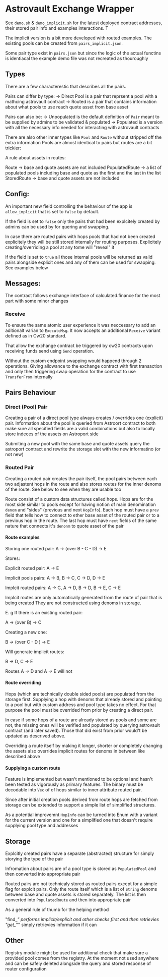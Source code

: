 # Astrovault Exchange Wrapper

See `demo.sh` & `demo_implicit.sh` for the latest deployed contract addresses, their stored pair info and examples interactions. T

The implicit version is a bit more developed with routed examples. The existing pools can be created from `pairs_implicit.json`.

Some pair type exist in `pairs.json` but since the logic of the actual functins is identiacal the example demo file was not recreated as thouroughly

## Types

There are a few characterestic that describes all the pairs. 

Pairs can differ by type:
-> Direct Pool is a pair that reprsent a pool with a mathcing astrovault contract
-> Routed is a pair that contains information about what pools to use reach quote asset from base asset

Pairs can also be:
-> Unpopulated is the default definition of `Pair` meant to be supplied by admins to be validated & populated
-> Populated is a version with all the necessary info needed for interacting with astrovault contracts

There are also other inner types like `Pool` and `Route` without stripped off the extra information
Pools are almost identical to pairs but routes are a bit trickier:


A rule about assets in routes:

Route           -> base and quote assets are not included
PopulatedRoute  -> a list of populated pools including base and quote as the first and the last in the list 
StoredRoute     -> base and quote assets are not included 


## Config:

An important new field controlling the behaviour of the app is `allow_implicit` that is set to `false` by default.

If the field is set to `false` only the pairs that had been explcitely created by admins can be used by for quering and swapping. 

In case there are routed pairs with hops pools that had not been created explicitely they will be still stored internally for routing purposes. Explicitely creating/overriding a pool at any tome will "reveal" it   

If the field is set to `true` all those internal pools will be returned as valid pairs alongside explicit ones and any of them can be used for swapping. See examples below  

## Messages:
 
The contract follows exchange interface of calculated.finance for the most part with some minor changes


### Receive

To ensure the same atomic user experience it was neccessary to add an aditionalt varian to `ExecuteMsg`. 
It now accepts an additional `Receive` variant defined as in Cw20 standard.

That allow the exchange contract be triggered by cw20 contracts upon receiving funds send using `Send` operation.

Without the custom endpoint swapping would happend through 2 operations. Giving allowance to the exchange contract with first transaction and only then triggering swap operation for the contract to use `TransferFrom` internally


## Pairs Behaviour 



### Direct (Pool) Pair

Creating a pair of a direct pool type always creates / overrides one (explicit) pair. 
Information about the pool is queried from Astroort contract to both make sure all specified fields are a valid combinations but also to locally store indeces of the assets on Astroport side

Submiting a new pool with the same base and quote assets query the astroport contract and rewrite the storage slot with the new informatino (or not new)

### Routed Pair

Creating a routed pair creates the pair itself, the pool pairs between each two adjastent hops in the route and also stores routes for the inner denoms of the route. See below to see when they are usable too

Route consist of a custom data structures called hops. Hops are for the most side similar to pools except for having notion of main denomination `denom` and "sides" (previous and next `HopInfo`). Each hop must have a `prev` field that tells how to connect to ether base asset of the routed pair or to a previous hop in the route. The last hop must have `next` fields of the same nature that connects it's `denonm` to quote asset of the pair 


#### Route examples

Storing one routed pair: A  -> (over B - C - D) -> E 

Stores:

Explicit routed pair: 
A -> E

Implicit pools pairs:
A -> B,   B -> C,   C -> D,   D -> E

Implcit routed pairs:
A -> C,   A -> D,   B -> D,   B -> E,   C -> E


Implcit routes are only automatically generated from the route of pair that is being created 
They are not constructed using denoms in storage.

E. g If there is an existing routed pair:

A -> (over B) -> C

Creating a new one:

B -> (over C - D ) -> E

Will generate implicit routes:

B -> D,   C -> E

Routes A -> D and A -> E will not

#### Route overriding

Hops (which are technically double sided pools) are populated from the storage first. Supplying a hop with denoms that already stored and pointing to a pool but with custom address and pool type takes no effect. For that purpose the pool must be overrided from prior by creating a direct pair.

In case if some hops of a route are already stored as pools and some are not, the missing ones will be verified and populated by querying astrovault contract (and later saved). Those that did exist from prior would't be updated as descrived above.

Overriding a route itself by making it longer, shorter or completely changing the assets also overrides implicit routes for denoms in between like described above

#### Supplying a custom route

Feature is implemented but wasn't mentioned to be optional and hasn't been tested as vigorously as primary features. The binary must be decodable into `Vec` of of hops similar to inner attribute routed pair. 

Since after initial creation pools derived from route hops are fetched from storage can be extended to support a simple list of simplified structures. 

As a potential improvemnt `HopInfo` can be turned into Enum with a variant for the current version and one for a simplified one that doesn't require supplying pool type and addresses


## Storage

Explcitly created pairs have a separate (abstracted) structure for simply storying the type of the pair

Infromation about pairs are of a pool type is stored as `PopulatedPool` and then converted into appropriate pair 

Routed pairs are not technicaly stored as routed pairs except for a simple flag for explcit pairs. Only the route itself which is a list of `String` denoms between base and quote assets is stored separately. The list is then converted into `PopulatedRoute` and then into appropriate pair

As a general rule of thumb for the helping method

"find_*"  performs implicit/explicit and other checks first and then retrievies
"get_*""  simply retrievies information if it can


## Other


Registry module might be used for additional check that make sure a provided pool comes from the registry.
At the moment not used anywhere and can be safely deleted alongside the query and stored response of router configuration
